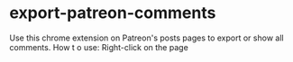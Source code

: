# export-patreon-comments
Use this chrome extension on Patreon's posts pages to export or show all comments. How t o use: Right-click on the page
